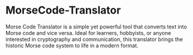 # MorseCode-Translator
Morse Code Translator is a simple yet powerful tool that converts text into Morse code and vice versa. Ideal for learners, hobbyists, or anyone interested in cryptography and communication, 
this translator brings the historic Morse code system to life in a modern format.
